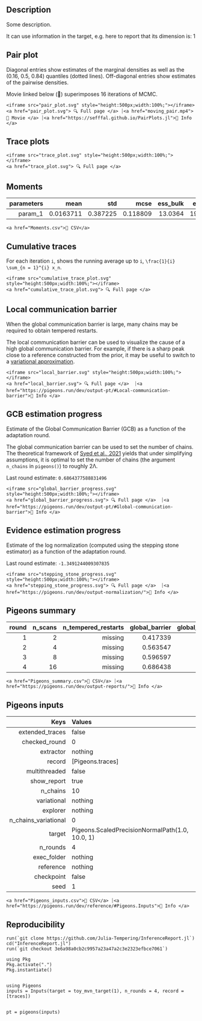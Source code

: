 ## Description 

Some description. 

It can use information in the target, e.g. here 
to report that its dimension is: 1


## Pair plot 

Diagonal entries show estimates of the marginal 
densities as well as the (0.16, 0.5, 0.84) 
quantiles (dotted lines). 
Off-diagonal entries show estimates of the pairwise 
densities. 

Movie linked below (🍿) superimposes 
16 iterations 
of MCMC. 

```@raw html
<iframe src="pair_plot.svg" style="height:500px;width:100%;"></iframe>
<a href="pair_plot.svg"> 🔍 Full page </a> ⏐<a href="moving_pair.mp4">🍿 Movie </a> ⏐<a href="https://sefffal.github.io/PairPlots.jl">🔗 Info </a>
```


## Trace plots 


```@raw html
<iframe src="trace_plot.svg" style="height:500px;width:100%;"></iframe>
<a href="trace_plot.svg"> 🔍 Full page </a>  
```


## Moments 

| **parameters** | **mean**  | **std**  | **mcse** | **ess\_bulk** | **ess\_tail** | **rhat** | **ess\_per\_sec** |
|---------------:|----------:|---------:|---------:|--------------:|--------------:|---------:|------------------:|
| param\_1       | 0.0163711 | 0.387225 | 0.118809 | 13.0364       | 19.2659       | 1.31409  | missing           |
 

```@raw html
<a href="Moments.csv">💾 CSV</a> 
```


## Cumulative traces 

For each iteration ``i``, shows the running average up to ``i``,
``\frac{1}{i} \sum_{n = 1}^{i} x_n``. 

```@raw html
<iframe src="cumulative_trace_plot.svg" style="height:500px;width:100%;"></iframe>
<a href="cumulative_trace_plot.svg"> 🔍 Full page </a>  
```


## Local communication barrier 

When the global communication barrier is large, many chains may 
be required to obtain tempered restarts.

The local communication barrier can be used to visualize the cause 
of a high global communication barrier. For example, if there is a 
sharp peak close to a reference constructed from the prior, it may 
be useful to switch to a [variational approximation](https://pigeons.run/dev/variational/#variational-pt).

```@raw html
<iframe src="local_barrier.svg" style="height:500px;width:100%;"></iframe>
<a href="local_barrier.svg"> 🔍 Full page </a>  ⏐<a href="https://pigeons.run/dev/output-pt/#Local-communication-barrier">🔗 Info </a>
```


## GCB estimation progress 

Estimate of the Global Communication Barrier (GCB) 
as a function of 
the adaptation round. 

The global communication barrier can be used 
to set the number of chains. 
The theoretical framework of [Syed et al., 2021](https://academic.oup.com/jrsssb/article/84/2/321/7056147)
yields that under simplifying assumptions, it is optimal to set the number of chains 
(the argument `n_chains` in `pigeons()`) to roughly 2Λ.

Last round estimate: ``0.6864377588831496``

```@raw html
<iframe src="global_barrier_progress.svg" style="height:500px;width:100%;"></iframe>
<a href="global_barrier_progress.svg"> 🔍 Full page </a>  ⏐<a href="https://pigeons.run/dev/output-pt/#Global-communication-barrier">🔗 Info </a>
```


## Evidence estimation progress 

Estimate of the log normalization (computed using 
the stepping stone estimator) as a function of 
the adaptation round. 

Last round estimate: ``-1.3491244009307835``

```@raw html
<iframe src="stepping_stone_progress.svg" style="height:500px;width:100%;"></iframe>
<a href="stepping_stone_progress.svg"> 🔍 Full page </a>  ⏐<a href="https://pigeons.run/dev/output-normalization/">🔗 Info </a>
```


## Pigeons summary 

| **round** | **n\_scans** | **n\_tempered\_restarts** | **global\_barrier** | **global\_barrier\_variational** | **last\_round\_max\_time** | **last\_round\_max\_allocation** | **stepping\_stone** |
|----------:|-------------:|--------------------------:|--------------------:|---------------------------------:|---------------------------:|---------------------------------:|--------------------:|
| 1         | 2            | missing                   | 0.417339            | missing                          | missing                    | missing                          | -1.55799            |
| 2         | 4            | missing                   | 0.563547            | missing                          | missing                    | missing                          | -0.652982           |
| 3         | 8            | missing                   | 0.596597            | missing                          | missing                    | missing                          | -0.833103           |
| 4         | 16           | missing                   | 0.686438            | missing                          | missing                    | missing                          | -1.34912            |
 

```@raw html
<a href="Pigeons_summary.csv">💾 CSV</a> ⏐<a href="https://pigeons.run/dev/output-reports/">🔗 Info </a>
```


## Pigeons inputs 

| **Keys**               | **Values**                                      |
|-----------------------:|:------------------------------------------------|
| extended\_traces       | false                                           |
| checked\_round         | 0                                               |
| extractor              | nothing                                         |
| record                 | [Pigeons.traces]                                |
| multithreaded          | false                                           |
| show\_report           | true                                            |
| n\_chains              | 10                                              |
| variational            | nothing                                         |
| explorer               | nothing                                         |
| n\_chains\_variational | 0                                               |
| target                 | Pigeons.ScaledPrecisionNormalPath(1.0, 10.0, 1) |
| n\_rounds              | 4                                               |
| exec\_folder           | nothing                                         |
| reference              | nothing                                         |
| checkpoint             | false                                           |
| seed                   | 1                                               |
 

```@raw html
<a href="Pigeons_inputs.csv">💾 CSV</a> ⏐<a href="https://pigeons.run/dev/reference/#Pigeons.Inputs">🔗 Info </a>
```


## Reproducibility 

```
run(`git clone https://github.com/Julia-Tempering/InferenceReport.jl`)
cd("InferenceReport.jl")
run(`git checkout 3e6a98a0cb2c9957a23a47a2c3e2323efbce7061`)

using Pkg 
Pkg.activate(".")
Pkg.instantiate()
 

using Pigeons
inputs = Inputs(target = toy_mvn_target(1), n_rounds = 4, record = [traces])
 

pt = pigeons(inputs)

```

